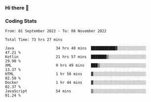 ### Hi there 👋

<!--
**Girrafeec/girrafeec** is a ✨ _special_ ✨ repository because its `README.md` (this file) appears on your GitHub profile.

Here are some ideas to get you started:

- 🔭 I’m currently working on ...
- 🌱 I’m currently learning ...
- 👯 I’m looking to collaborate on ...
- 🤔 I’m looking for help with ...
- 💬 Ask me about ...
- 📫 How to reach me: ...
- 😄 Pronouns: ...
- ⚡ Fun fact: ...
-->

### Coding Stats
<!--START_SECTION:waka-->

```text
From: 01 September 2022 - To: 08 November 2022

Total Time: 73 hrs 27 mins

Java                   34 hrs 40 mins  ███████████▓░░░░░░░░░░░░░   47.21 %
Kotlin                 21 hrs 57 mins  ███████▒░░░░░░░░░░░░░░░░░   29.90 %
XML                    9 hrs 49 mins   ███▒░░░░░░░░░░░░░░░░░░░░░   13.37 %
HTML                   1 hr 50 mins    ▓░░░░░░░░░░░░░░░░░░░░░░░░   02.50 %
Docker                 1 hr 44 mins    ▓░░░░░░░░░░░░░░░░░░░░░░░░   02.37 %
JavaScript             54 mins         ▒░░░░░░░░░░░░░░░░░░░░░░░░   01.24 %
```

<!--END_SECTION:waka-->
